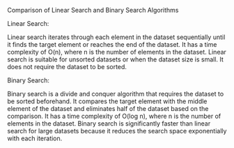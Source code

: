 Comparison of Linear Search and Binary Search Algorithms

Linear Search:

Linear search iterates through each element in the dataset sequentially until it finds the target element or reaches the end of the dataset.
It has a time complexity of O(n), where n is the number of elements in the dataset.
Linear search is suitable for unsorted datasets or when the dataset size is small.
It does not require the dataset to be sorted.

Binary Search:

Binary search is a divide and conquer algorithm that requires the dataset to be sorted beforehand.
It compares the target element with the middle element of the dataset and eliminates half of the dataset based on the comparison.
It has a time complexity of O(log n), where n is the number of elements in the dataset.
Binary search is significantly faster than linear search for large datasets because it reduces the search space exponentially with each iteration.